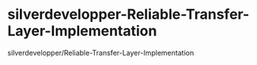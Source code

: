 # silverdevelopper-Reliable-Transfer-Layer-Implementation
silverdevelopper/Reliable-Transfer-Layer-Implementation
